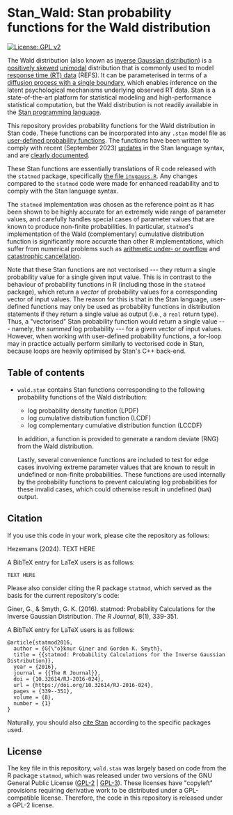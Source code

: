 # Stan_Wald: Stan probability functions for the Wald distribution

<!-- badges: start -->
[![License: GPL v2](https://img.shields.io/badge/License-GPL_v2-blue.svg)](https://www.gnu.org/licenses/old-licenses/gpl-2.0.en.html)
<!-- badges: end -->

The Wald distribution (also known as [inverse Gaussian distribution](https://en.wikipedia.org/wiki/Inverse_Gaussian_distribution)) is a [positively skewed](https://en.wikipedia.org/wiki/Skewness) [unimodal](https://en.wikipedia.org/wiki/Unimodality) distribution that is commonly used to model [response time (RT) data](https://en.wikipedia.org/wiki/Mental_chronometry) (REFS). It can be parameterised in terms of a [diffusion process with a single boundary](https://en.wikipedia.org/wiki/Inverse_Gaussian_distribution#Relationship_with_Brownian_motion), which enables inference on the latent psychological mechanisms underlying observed RT data. Stan is a state-of-the-art platform for statistical modeling and high-performance statistical computation, but the Wald distribution is not readily available in the [Stan programming language](https://mc-stan.org/docs/reference-manual/).

This repository provides probability functions for the Wald distribution in Stan code. These functions can be incorporated into any `.stan` model file as [user-defined probability functions](https://mc-stan.org/docs/stan-users-guide/user-functions.html#user-defined-probability-functions). The functions have been written to comply with recent (September 2023) [updates](https://mc-stan.org/docs/reference-manual/removals.html) in the Stan language syntax, and are [clearly documented](https://mc-stan.org/docs/stan-users-guide/user-functions.html#documenting-functions.section).

These Stan functions are essentially translations of R code released with the `statmod` package, specifically [the file `invgauss.R`](https://github.com/cran/statmod/blob/f85e32011346fb75d2b967cf2aff1f2e01a10ba8/R/invgauss.R). Any changes compared to the `statmod` code were made for enhanced readability and to comply with the Stan language syntax.

The `statmod` implementation was chosen as the reference point as it has been shown to be highly accurate for an extremely wide range of parameter values, and carefully handles special cases of parameter values that are known to produce non-finite probabilities. In particular, `statmod`'s implementation of the Wald (complementary) cumulative distribution function is significantly more accurate than other R implementations, which suffer from numerical problems such as [arithmetic under- or overflow](https://en.wikipedia.org/wiki/Integer_overflow) and [catastrophic cancellation](https://en.wikipedia.org/wiki/Catastrophic_cancellation).

Note that these Stan functions are not vectorised --- they return a single probability value for a single given input value. This is in contrast to the behaviour of probability functions in R (including those in the `statmod` package), which return a _vector_ of probability values for a corresponding vector of input values. The reason for this is that in the Stan language, user-defined functions may only be used as probability functions in distribution statements if they return a single value as output (i.e., a `real` return type). Thus, a "vectorised" Stan probability function would return a single value --- namely, the _summed_ log probability --- for a given vector of input values. However, when working with user-defined probability functions, a for-loop may in practice actually perform similarly to vectorised code in Stan, because loops are heavily optimised by Stan's C++ back-end.

## Table of contents

- `wald.stan` contains Stan functions corresponding to the following probability functions of the Wald distribution:
  * log probability density function (LPDF)
  * log cumulative distribution function (LCDF)
  * log complementary cumulative distribution function (LCCDF)
  
  In addition, a function is provided to generate a random deviate (RNG) from the Wald distribution.

  Lastly, several convenience functions are included to test for edge cases involving extreme parameter values that are known to result in undefined or non-finite probabilities. These functions are used internally by the probability functions to prevent calculating log probabilities for these invalid cases, which could otherwise result in undefined (`NaN`) output.

## Citation

If you use this code in your work, please cite the repository as follows:

Hezemans (2024). TEXT HERE

A BibTeX entry for LaTeX users is as follows:

```
TEXT HERE
```

Please also consider citing the R package `statmod`, which served as the basis for the current repository's code:

Giner, G., & Smyth, G. K. (2016). statmod: Probability Calculations for the Inverse Gaussian Distribution. _The R Journal_, 8(1), 339-351.

A BibTeX entry for LaTeX users is as follows:

```
@article{statmod2016,
  author = {G{\"o}knur Giner and Gordon K. Smyth},
  title = {{statmod: Probability Calculations for the Inverse Gaussian Distribution}},
  year = {2016},
  journal = {{The R Journal}},
  doi = {10.32614/RJ-2016-024},
  url = {https://doi.org/10.32614/RJ-2016-024},
  pages = {339--351},
  volume = {8},
  number = {1}
}
```

Naturally, you should also [cite Stan](https://mc-stan.org/users/citations/) according to the specific packages used.

## License

The key file in this repository, `wald.stan` was largely based on code from the R package `statmod`, which was released under two versions of the GNU General Public License ([GPL-2](https://choosealicense.com/licenses/gpl-2.0/) | [GPL-3](https://choosealicense.com/licenses/gpl-3.0/)). These licenses have "copyleft" provisions requiring derivative work to be distributed under a GPL-compatible license. Therefore, the code in this repository is released under a GPL-2 license.